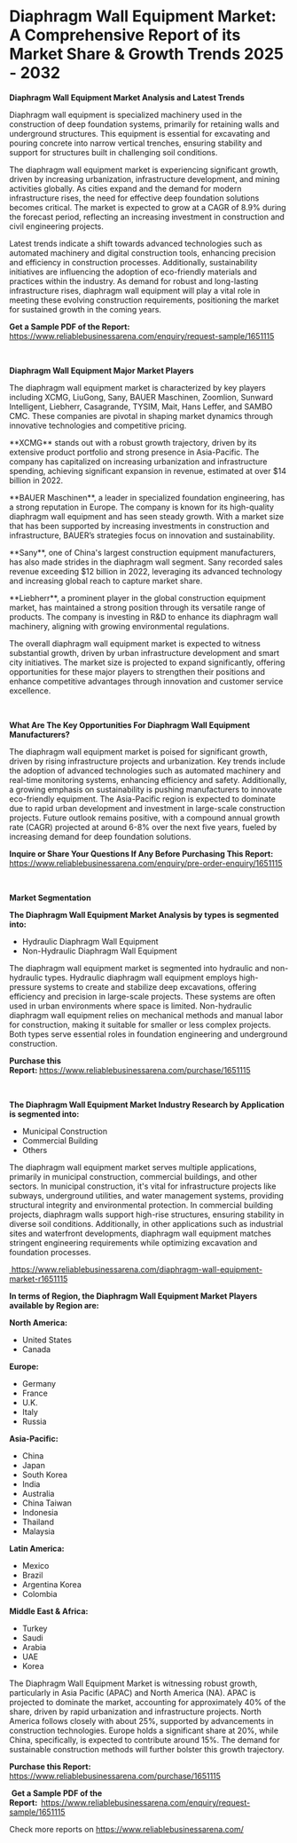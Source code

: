 <p><h1>Diaphragm Wall Equipment Market: A Comprehensive Report of its Market Share & Growth Trends 2025 - 2032</h1></p><p><strong>Diaphragm Wall Equipment Market Analysis and Latest Trends</strong></p>
<p><p>Diaphragm wall equipment is specialized machinery used in the construction of deep foundation systems, primarily for retaining walls and underground structures. This equipment is essential for excavating and pouring concrete into narrow vertical trenches, ensuring stability and support for structures built in challenging soil conditions. </p><p>The diaphragm wall equipment market is experiencing significant growth, driven by increasing urbanization, infrastructure development, and mining activities globally. As cities expand and the demand for modern infrastructure rises, the need for effective deep foundation solutions becomes critical. The market is expected to grow at a CAGR of 8.9% during the forecast period, reflecting an increasing investment in construction and civil engineering projects. </p><p>Latest trends indicate a shift towards advanced technologies such as automated machinery and digital construction tools, enhancing precision and efficiency in construction processes. Additionally, sustainability initiatives are influencing the adoption of eco-friendly materials and practices within the industry. As demand for robust and long-lasting infrastructure rises, diaphragm wall equipment will play a vital role in meeting these evolving construction requirements, positioning the market for sustained growth in the coming years.</p></p>
<p><strong>Get a Sample PDF of the Report:&nbsp;</strong> <a href="https://www.reliablebusinessarena.com/enquiry/request-sample/1651115?utm_campaign=3121&utm_medium=2&utm_source=Github&utm_content=ia&utm_term=08042025&utm_id=diaphragm-wall-equipment">https://www.reliablebusinessarena.com/enquiry/request-sample/1651115</a></p>
<p>&nbsp;</p>
<p><strong>Diaphragm Wall Equipment Major Market Players</strong></p>
<p><p>The diaphragm wall equipment market is characterized by key players including XCMG, LiuGong, Sany, BAUER Maschinen, Zoomlion, Sunward Intelligent, Liebherr, Casagrande, TYSIM, Mait, Hans Leffer, and SAMBO CMC. These companies are pivotal in shaping market dynamics through innovative technologies and competitive pricing.</p><p>**XCMG** stands out with a robust growth trajectory, driven by its extensive product portfolio and strong presence in Asia-Pacific. The company has capitalized on increasing urbanization and infrastructure spending, achieving significant expansion in revenue, estimated at over $14 billion in 2022.</p><p>**BAUER Maschinen**, a leader in specialized foundation engineering, has a strong reputation in Europe. The company is known for its high-quality diaphragm wall equipment and has seen steady growth. With a market size that has been supported by increasing investments in construction and infrastructure, BAUER’s strategies focus on innovation and sustainability.</p><p>**Sany**, one of China's largest construction equipment manufacturers, has also made strides in the diaphragm wall segment. Sany recorded sales revenue exceeding $12 billion in 2022, leveraging its advanced technology and increasing global reach to capture market share.</p><p>**Liebherr**, a prominent player in the global construction equipment market, has maintained a strong position through its versatile range of products. The company is investing in R&D to enhance its diaphragm wall machinery, aligning with growing environmental regulations.</p><p>The overall diaphragm wall equipment market is expected to witness substantial growth, driven by urban infrastructure development and smart city initiatives. The market size is projected to expand significantly, offering opportunities for these major players to strengthen their positions and enhance competitive advantages through innovation and customer service excellence.</p></p>
<p>&nbsp;</p>
<p><strong>What Are The Key Opportunities For Diaphragm Wall Equipment Manufacturers?</strong></p>
<p><p>The diaphragm wall equipment market is poised for significant growth, driven by rising infrastructure projects and urbanization. Key trends include the adoption of advanced technologies such as automated machinery and real-time monitoring systems, enhancing efficiency and safety. Additionally, a growing emphasis on sustainability is pushing manufacturers to innovate eco-friendly equipment. The Asia-Pacific region is expected to dominate due to rapid urban development and investment in large-scale construction projects. Future outlook remains positive, with a compound annual growth rate (CAGR) projected at around 6-8% over the next five years, fueled by increasing demand for deep foundation solutions.</p></p>
<p><strong>Inquire or Share Your Questions If Any Before Purchasing This Report:</strong> <a href="https://www.reliablebusinessarena.com/enquiry/pre-order-enquiry/1651115?utm_campaign=3121&utm_medium=2&utm_source=Github&utm_content=ia&utm_term=08042025&utm_id=diaphragm-wall-equipment">https://www.reliablebusinessarena.com/enquiry/pre-order-enquiry/1651115</a></p>
<p>&nbsp;</p>
<p><strong>Market Segmentation</strong></p>
<p><strong>The Diaphragm Wall Equipment Market Analysis by types is segmented into:</strong></p>
<p><ul><li>Hydraulic Diaphragm Wall Equipment</li><li>Non-Hydraulic Diaphragm Wall Equipment</li></ul></p>
<p><p>The diaphragm wall equipment market is segmented into hydraulic and non-hydraulic types. Hydraulic diaphragm wall equipment employs high-pressure systems to create and stabilize deep excavations, offering efficiency and precision in large-scale projects. These systems are often used in urban environments where space is limited. Non-hydraulic diaphragm wall equipment relies on mechanical methods and manual labor for construction, making it suitable for smaller or less complex projects. Both types serve essential roles in foundation engineering and underground construction.</p></p>
<p><strong>Purchase this Report:&nbsp;</strong><a href="https://www.reliablebusinessarena.com/purchase/1651115?utm_campaign=3121&utm_medium=2&utm_source=Github&utm_content=ia&utm_term=08042025&utm_id=diaphragm-wall-equipment">https://www.reliablebusinessarena.com/purchase/1651115</a></p>
<p>&nbsp;</p>
<p><strong>The Diaphragm Wall Equipment Market Industry Research by Application is segmented into:</strong></p>
<p><ul><li>Municipal Construction</li><li>Commercial Building</li><li>Others</li></ul></p>
<p><p>The diaphragm wall equipment market serves multiple applications, primarily in municipal construction, commercial buildings, and other sectors. In municipal construction, it's vital for infrastructure projects like subways, underground utilities, and water management systems, providing structural integrity and environmental protection. In commercial building projects, diaphragm walls support high-rise structures, ensuring stability in diverse soil conditions. Additionally, in other applications such as industrial sites and waterfront developments, diaphragm wall equipment matches stringent engineering requirements while optimizing excavation and foundation processes.</p></p>
<p><a href="https://www.reliablebusinessarena.com/diaphragm-wall-equipment-market-r1651115?utm_campaign=3121&utm_medium=2&utm_source=Github&utm_content=ia&utm_term=08042025&utm_id=diaphragm-wall-equipment">&nbsp;https://www.reliablebusinessarena.com/diaphragm-wall-equipment-market-r1651115</a></p>
<p><strong>In terms of Region, the Diaphragm Wall Equipment Market Players available by Region are:</strong></p>
<p>
    <p> <strong> North America: </strong>
        <ul>
            <li>United States</li>
            <li>Canada</li>
        </ul>
        </p> 
    <p> <strong> Europe: </strong>
        <ul>
            <li>Germany</li>
            <li>France</li>
            <li>U.K.</li>
            <li>Italy</li>
            <li>Russia</li>
        </ul>
        </p> 
    <p> <strong> Asia-Pacific: </strong>
        <ul>
            <li>China</li>
            <li>Japan</li>
            <li>South Korea</li>
            <li>India</li>
            <li>Australia</li>
            <li>China Taiwan</li>
            <li>Indonesia</li>
            <li>Thailand</li>
            <li>Malaysia</li>
        </ul>
        </p> 
    <p> <strong> Latin America: </strong>
        <ul>
            <li>Mexico</li>
            <li>Brazil</li>
            <li>Argentina Korea</li>
            <li>Colombia</li>
        </ul>
        </p> 
    <p> <strong> Middle East & Africa: </strong>
        <ul>
            <li>Turkey</li>
            <li>Saudi</li>
            <li>Arabia</li>
            <li>UAE</li>
            <li>Korea</li>
        </ul>
    </p>
    </p>
<p><p>The Diaphragm Wall Equipment Market is witnessing robust growth, particularly in Asia Pacific (APAC) and North America (NA). APAC is projected to dominate the market, accounting for approximately 40% of the share, driven by rapid urbanization and infrastructure projects. North America follows closely with about 25%, supported by advancements in construction technologies. Europe holds a significant share at 20%, while China, specifically, is expected to contribute around 15%. The demand for sustainable construction methods will further bolster this growth trajectory.</p></p>
<p><strong>Purchase this Report: </strong><a href="https://www.reliablebusinessarena.com/purchase/1651115?utm_campaign=3121&utm_medium=2&utm_source=Github&utm_content=ia&utm_term=08042025&utm_id=diaphragm-wall-equipment">https://www.reliablebusinessarena.com/purchase/1651115</a></p>
<p>&nbsp;<strong>Get a Sample PDF of the Report:&nbsp;&nbsp;</strong><a href="https://www.reliablebusinessarena.com/enquiry/request-sample/1651115?utm_campaign=3121&utm_medium=2&utm_source=Github&utm_content=ia&utm_term=08042025&utm_id=diaphragm-wall-equipment">https://www.reliablebusinessarena.com/enquiry/request-sample/1651115</a></p>
<p><strong></strong></p>
<p>Check more reports on <a href="https://www.reliablebusinessarena.com/?utm_campaign=3121&utm_medium=2&utm_source=Github&utm_content=ia&utm_term=08042025&utm_id=diaphragm-wall-equipment">https://www.reliablebusinessarena.com/</a></p>